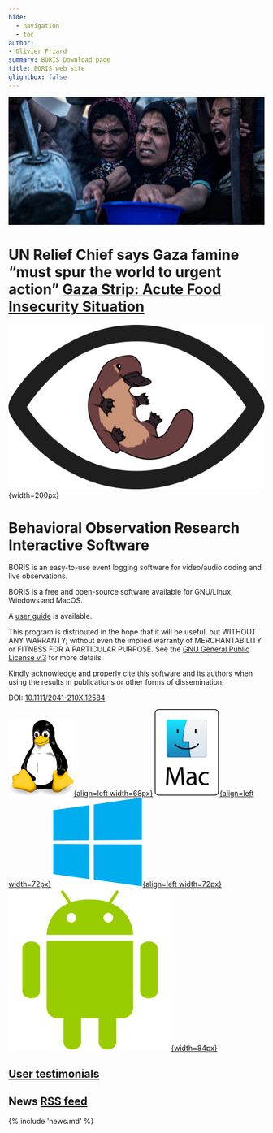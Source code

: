```yaml
---
hide:
  - navigation
  - toc
author:
- Olivier Friard
summary: BORIS Download page
title: BORIS web site
glightbox: false
---
```



[![](images/unocha.webp)](https://www.unocha.org/news/un-relief-chief-says-gaza-famine-must-spur-world-urgent-action)

# **UN Relief Chief says Gaza famine “must spur the world to urgent action” [Gaza Strip: Acute Food Insecurity Situation](https://www.ipcinfo.org/ipc-country-analysis/details-map/en/c/1159696/)**

![BORIS logo](images/logo_boris.svg){width=200px}

# **B**ehavioral **O**bservation **R**esearch **I**nteractive **S**oftware

BORIS is an easy-to-use event logging software for video/audio coding and live observations.

BORIS is a free and open-source software available for GNU/Linux, Windows and MacOS.

A [user guide](http://www.boris.unito.it/user_guide) is available.


This program is distributed in the hope that it will be useful,
but WITHOUT ANY WARRANTY; without even the implied warranty of
MERCHANTABILITY or FITNESS FOR A PARTICULAR PURPOSE.  See the
[GNU General Public License v.3](https://www.gnu.org/licenses/gpl-3.0.html) for more details.




Kindly acknowledge and properly cite this software and its authors when using the results in publications or other forms of dissemination:

DOI: [10.1111/2041-210X.12584](http://onlinelibrary.wiley.com/doi/10.1111/2041-210X.12584/abstract).



[![test](images/tux_128px.png){align=left width=68px}](download_linux.md)
[![MacOS logo](images/mac-os.svg){align=left width=72px}](download_mac.md)
[![Windows logo](images/windows_logo.svg){align=left width=72px}](download_win.md)
[![Android logo](images/android_logo.png){width=84px}](download_android.md)








## [User testimonials](postcards.md)

## News  [RSS feed](static/atom.xml)



{% include 'news.md' %}

